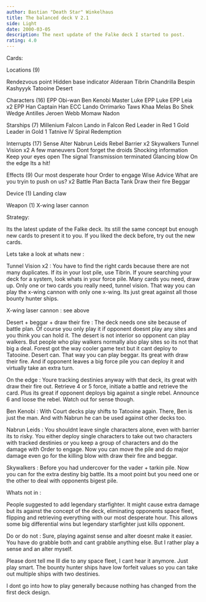 ```yaml
---
author: Bastian "Death Star" Winkelhaus
title: The balanced deck V 2.1
side: Light
date: 2000-03-05
description: The next update of the Falke deck I started to post.
rating: 4.0
---
```

Cards: 

Locations (9)

Rendezvous point
Hidden base indicator
Alderaan
Tibrin
Chandrilla
Bespin
Kashyyyk
Tatooine
Desert

Characters (16)
EPP Obi-wan
Ben Kenobi
Master Luke
EPP Luke
EPP Leia x2
EPP Han
Captain Han
ECC Lando
Orrimarko
Taws Khaa
Melas
Bo Shek
Wedge Antilles
Jeroen Webb
Momaw Nadon

Starships (7)
Millenium Falcon
Lando in Falcon
Red Leader in Red 1
Gold Leader in Gold 1
Tatnive IV
Spiral
Redemption

Interrupts (17)
Sense
Alter
Nabrun Leids
Rebel Barrier x2
Skywalkers
Tunnel Vision x2
A few maneuvers
Dont forget the droids
Shocking information
Keep your eyes open
The signal
Transmission terminated
Glancing blow
On the edge
Its a hit!

Effects (9)
Our most desperate hour
Order to engage
Wise Advice
What are you tryin to push on us? x2
Battle Plan
Bacta Tank
Draw their fire
Beggar

Device (1)
Landing claw

Weapon (1)
X-wing laser cannon







Strategy: 

Its the latest update of the Falke deck. Its still the same concept but enough new cards to present it to you. If you liked the deck before, try out the new cards.

Lets take a look at whats new :

Tunnel Vision x2 : You have to find the right cards because there are not many duplicates. If its in your lost pile, use Tibrin. If youre searching your deck for a system, look whats in your force pile. Many cards you need, draw up. Only one or two cards you really need, tunnel vision. That way you can play the x-wing cannon with only one x-wing. Its just great against all those bounty hunter ships.

X-wing laser cannon : see above

Desert + beggar + draw their fire : The deck needs one site because of battle plan. Of course you only play it if opponent doesnt play any sites and you think you can hold it. The desert is not interior so opponent can play walkers. But people who play walkers normally also play sites so its not that big a deal. Forest got the way cooler game text but it cant deploy to Tatooine. Desert can. That way you can play beggar. Its great with draw their fire.  And if opponent leaves a big force pile you can deploy it and virtually take an extra turn.

On the edge : Youre tracking destinies anyway with that deck, its great with draw their fire out. Retrieve 4 or 5 force, initiate a battle and retrieve the card. Plus its great if opponent deploys big against a single rebel. Announce 6 and loose the rebel. Watch out for sense though.

Ben Kenobi : With Court decks play shifts to Tatooine again. There, Ben is just the man. And with Nabrun he can be used against other decks too.

Nabrun Leids : You shouldnt leave single characters alone, even with barrier its to risky. You either deploy single characters to take out two characters with tracked destinies or you keep a group of characters and do the damage with Order to engage. Now you can move the pile and do major damage even go for the killing blow with draw their fire and beggar.

Skywalkers : Before you had undercover for the vader + tarkin pile. Now you can for the extra destiny big battle. Its a moot point but you need one or the other to deal with opponents bigest pile.



Whats not in :

People suggested to add legendary starfighter. It might cause extra damage but its against the concept of the deck, eliminating opponents space fleet, flipping and retrieving everything with our most desperate hour. This allows some big differential wins but legendary starfighter just kills opponent.

Do or do not : Sure, playing against sense and alter doesnt make it easier. You have do grabble both and cant grabble anything else. But I rather play a sense and an alter myself.




Please dont tell me Ill die to any space fleet, I cant hear it anymore. Just play smart. The bounty hunter ships have low forfeit values so you can take out multiple ships with two destinies.

I dont go into how to play generally because nothing has changed from the first deck design.
